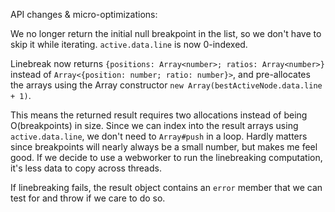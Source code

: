 API changes & micro-optimizations:

We no longer return the initial null breakpoint in the list, so we don't have
to skip it while iterating. `active.data.line` is now 0-indexed.

Linebreak now returns `{positions: Array<number>; ratios: Array<number>}`
instead of `Array<{position: number; ratio: number}>`, and pre-allocates
the arrays using the Array constructor `new Array(bestActiveNode.data.line + 1)`.

This means the returned result requires two allocations instead of being
O(breakpoints) in size. Since we can index into the result arrays using
`active.data.line`, we don't need to `Array#push` in a loop. Hardly matters
since breakpoints will nearly always be a small number, but makes me feel
good. If we decide to use a webworker to run the linebreaking computation,
it's less data to copy across threads.

If linebreaking fails, the result object contains an `error` member that
we can test for and throw if we care to do so.